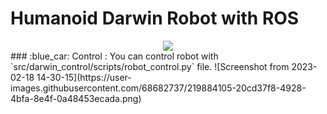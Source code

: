 # Humanoid Darwin Robot with ROS
<div id="header" align="center">
  <img src="https://user-images.githubusercontent.com/68682737/219884057-eff36b0a-3c67-4f0b-98e8-121914058c52.png"/>
    </div>
### :blue_car: Control :
You can control robot with `src/darwin_control/scripts/robot_control.py` file.
![Screenshot from 2023-02-18 14-30-15](https://user-images.githubusercontent.com/68682737/219884105-20cd37f8-4928-4bfa-8e4f-0a48453ecada.png)
